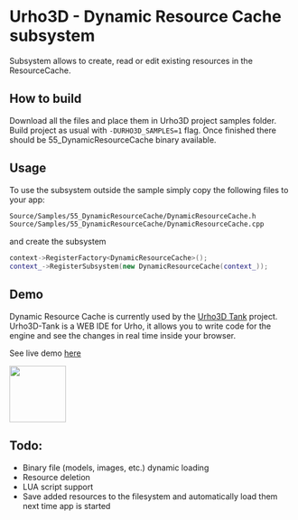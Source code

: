 # Urho3D - Dynamic Resource Cache subsystem

Subsystem allows to create, read or edit existing resources in the ResourceCache.

## How to build
Download all the files and place them in Urho3D project samples folder. Build project as usual with `-DURHO3D_SAMPLES=1` flag. 
Once finished there should be 55_DynamicResourceCache binary available.

## Usage
To use the subsystem outside the sample simply copy the following files to your app:

```bash
Source/Samples/55_DynamicResourceCache/DynamicResourceCache.h
Source/Samples/55_DynamicResourceCache/DynamicResourceCache.cpp
```

and create the subsystem

```c++
context->RegisterFactory<DynamicResourceCache>();
context_->RegisterSubsystem(new DynamicResourceCache(context_));
```

## Demo
Dynamic Resource Cache is currently used by the [Urho3D Tank](https://gitlab.com/luckeyproductions/tank) project.
Urho3D-Tank is a WEB IDE for Urho, it allows you to write code for the engine and see the changes in real time inside your browser.

See live demo [here](https://urho3d-tank.arnis.dev/)

[<img src="https://luckeyproductions.nl/tank/images/tank.png" width="100" height="100">](https://gitlab.com/luckeyproductions/tank)

## Todo:
* Binary file (models, images, etc.) dynamic loading
* Resource deletion
* LUA script support
* Save added resources to the filesystem and automatically load them next time app is started
